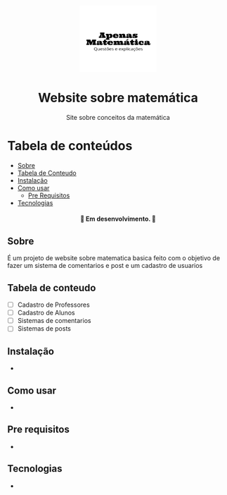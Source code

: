 <p align="center">
  <a href="https://unform.dev">
    <img src="assets/img/Logo.png" height="150" width="175" alt="Unform" />
  </a>
</p>
<h1 align="center">Website sobre matemática</h1> 

<p align="center">Site sobre conceitos da matemática</p>

Tabela de conteúdos
=================
<!--ts-->
   * [Sobre](#Sobre)
   * [Tabela de Conteudo](#tabela-de-conteudo)
   * [Instalação](#instalacao)
   * [Como usar](#como-usar)
      * [Pre Requisitos](#pre-requisitos)
   * [Tecnologias](#tecnologias)
<!--te-->

<h4 align="center"> 
	🚧  Em desenvolvimento.  🚧
</h4>

## Sobre

 É um projeto de website sobre matematica basica feito com o objetivo de fazer um sistema de comentarios e post e um cadastro de usuarios 

## Tabela de conteudo

- [ ] Cadastro de Professores
- [ ] Cadastro de Alunos
- [ ] Sistemas de comentarios
- [ ] Sistemas de posts

## Instalação

-

## Como usar

  -

## Pre requisitos

-

## Tecnologias

-
